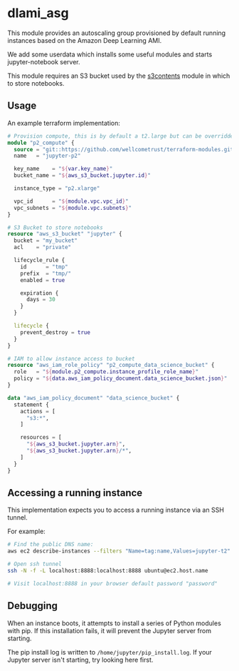 # dlami_asg

This module provides an autoscaling group provisioned by default running instances based on the Amazon Deep Learning AMI.

We add some userdata which installs some useful modules and starts jupyter-notebook server.

This module requires an S3 bucket used by the [s3contents](https://github.com/danielfrg/s3contents) module in which to store notebooks.

## Usage

An example terraform implementation:

```tf
# Provision compute, this is by default a t2.large but can be overridden as below
module "p2_compute" {
  source = "git::https://github.com/wellcometrust/terraform-modules.git//ec2/asg?ref=v9.4.0"
  name   = "jupyter-p2"

  key_name    = "${var.key_name}"
  bucket_name = "${aws_s3_bucket.jupyter.id}"

  instance_type = "p2.xlarge"

  vpc_id      = "${module.vpc.vpc_id}"
  vpc_subnets = "${module.vpc.subnets}"
}

# S3 Bucket to store notebooks
resource "aws_s3_bucket" "jupyter" {
  bucket = "my_bucket"
  acl    = "private"

  lifecycle_rule {
    id      = "tmp"
    prefix  = "tmp/"
    enabled = true

    expiration {
      days = 30
    }
  }

  lifecycle {
    prevent_destroy = true
  }
}

# IAM to allow instance access to bucket
resource "aws_iam_role_policy" "p2_compute_data_science_bucket" {
  role   = "${module.p2_compute.instance_profile_role_name}"
  policy = "${data.aws_iam_policy_document.data_science_bucket.json}"
}

data "aws_iam_policy_document" "data_science_bucket" {
  statement {
    actions = [
      "s3:*",
    ]

    resources = [
      "${aws_s3_bucket.jupyter.arn}",
      "${aws_s3_bucket.jupyter.arn}/*",
    ]
  }
}

```

## Accessing a running instance

This implementation expects you to access a running instance via an SSH tunnel.

For example:
```sh
# Find the public DNS name:
aws ec2 describe-instances --filters "Name=tag:name,Values=jupyter-t2" --output=json | jq ".Reservations[0].Instances[0].PublicDnsName"

# Open ssh tunnel
ssh -N -f -L localhost:8888:localhost:8888 ubuntu@ec2.host.name

# Visit localhost:8888 in your browser default password "password"

```

## Debugging

When an instance boots, it attempts to install a series of Python modules
with pip.  If this installation fails, it will prevent the Jupyter server
from starting.

The pip install log is written to `/home/jupyter/pip_install.log`.  If your
Jupyter server isn't starting, try looking here first.
